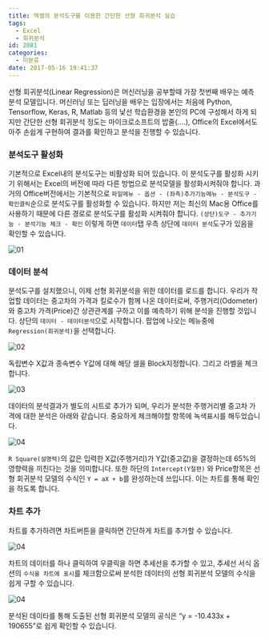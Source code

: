 ```yaml
---
title: 엑셀의 분석도구를 이용한 간단한 선형 회귀분석 실습
tags:
  - Excel
  - 회귀분석
id: 2081
categories:
  - 미분류
date: 2017-05-16 19:41:37
---
```


선형 회귀분석(Linear Regression)은 머신러닝을 공부할때 가장 첫번째 배우는 예측분석 모델입니다. 머신러닝 또는 딥러닝을 배우는 입장에서는 처음에 Python, Tensorflow, Keras, R, Matlab 등의 낯선 학습환경을 본인의 PC에 구성해서 하게 되지만 간단한 선형 회귀분석 정도는 마이크로소프트의 밥줄(….), Office의 Excel에서도 아주 손쉽게 구현하여 결과를 확인하고 분석을 진행할 수 있습니다.

### 분석도구 활성화

기본적으로 Excel내의 분석도구는 비활성화 되어 있습니다. 이 분석도구를 활성화 시키기 위해서는 Excel의 버전에 따라 다른 방법으로 분석모델을 활성화시켜줘야 합니다. 과거의 Office버전에서는 기본적으로 `파일메뉴 - 옵션 - (좌측)추가기능메뉴 - 분석도구 - 확인클릭`순으로 분석도구를 활성화할 수 있습니다. 하지만 저는 최신의 Mac용 Office를 사용하기 때문에 다른 경로로 분석도구를 활성화 시켜줘야 합니다. `(상단)도구 - 추가기능 - 분석기능 체크 - 확인` 이렇게 하면 `데이터`탭 우측 상단에 `데이터 분석`도구가 있음을 확인할 수 있습니다.

![01](http://alex.devpools.kr/img/2017/0417.01.addAnalysisTool.png)

### 데이터 분석

분석도구를 설치했으니, 이제 선형 회귀분석을 위한 데이터를 로드를 합니다. 우리가 작업할 데이터는 중고차의 가격과 킬로수가 함께 나온 데이터로써, 주행거리(Odometer)와 중고차 가격(Price)간 상관관계를 구하고 이를 예측하기 위해 분석을 진행할 것입니다. 상단의 `데이터 - 데이터분석`으로 시작합니다. 팝업에 나오는 메뉴중에 `Regression(회귀분석)`을 선택합니다.

![02](http://alex.devpools.kr/img/2017/0417.02.DataAnalysis.png)

독립변수 X값과 종속변수 Y값에 대해 해당 셀을 Block지정합니다. 그리고 라벨을 체크합니다.

![03](http://alex.devpools.kr/img/2017/0417.03.Regression.png)

데이터의 분석결과가 별도의 시트로 추가가 되며, 우리가 분석한 주행거리별 중고차 가격에 대한 분석은 아래와 같습니다. 중요하게 체크해야할 항목에 녹색표시를 해두었습니다.

![04](http://alex.devpools.kr/img/2017/0417.04.summary.png)

`R Square(설명력)`의 값은 입력한 X값(주행거리)가 Y값(중고값)을 결정하는데 65%의 영향력을 끼친다는 것을 의미합니다. 또한 하단의 `Intercept(Y절편)` 와 Price항목은 선형 회귀분석 모델의 수식인 `Y = aX + b`를 완성하는데 쓰입니다. 이는 차트를 통해 확인을 하도록 합니다.

### 차트 추가

차트를 추가하려면 차트버튼을 클릭하면 간단하게 차트를 추가할 수 있습니다.

![04](http://alex.devpools.kr/img/2017/0417.05.AddChart.png)

차트의 데이터를 하나 클릭하여 우클릭을 하면 추세선을 추가할 수 있고, 추세선 서식 옵션의 `수식을 차트에 표시`를 체크함으로써 분석한 데이터의 선형 회귀분석 모델의 수식을 쉽게 구할 수 있습니다.

![04](http://alex.devpools.kr/img/2017/0417.06.ModifyChartOption.png)

분석된 데이타를 통해 도출된 선형 회귀분석 모델의 공식은 “y = -10.433x + 190655”로 쉽게 확인할 수 있습니다.